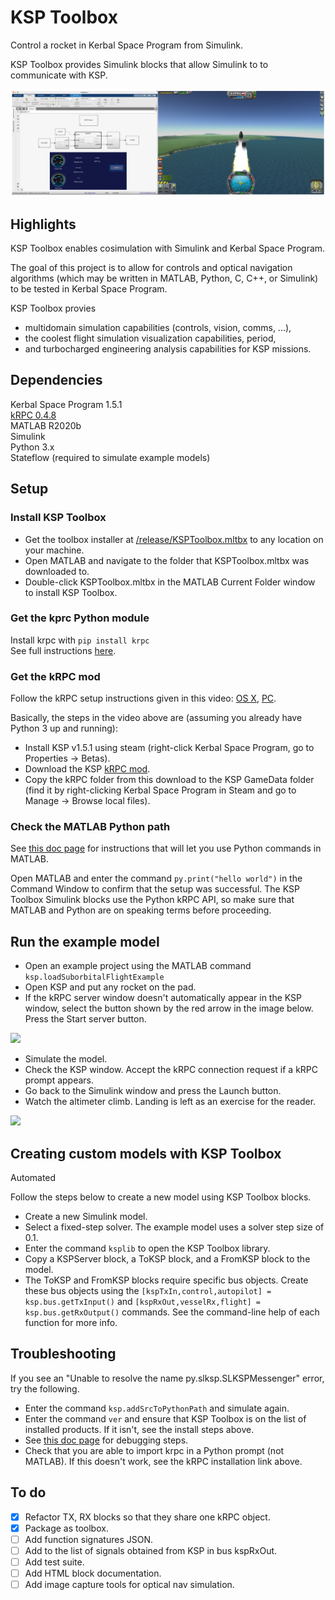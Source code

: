 # KSP Toolbox

Control a rocket in Kerbal Space Program from Simulink.

KSP Toolbox provides Simulink blocks that allow Simulink to to communicate 
with KSP.

<p float = "left">
    <img src="doc/images/slkspsidebyside.png" width = "800"/>
</p>


## Highlights

KSP Toolbox enables cosimulation with Simulink and Kerbal Space Program.

The goal of this project is to allow for controls and optical navigation
algorithms (which may be written in MATLAB, Python, C, C++, or Simulink)
to be tested in Kerbal Space Program.

KSP Toolbox provies 
- multidomain simulation capabilities (controls, vision, comms, ...),  
- the coolest flight simulation visualization capabilities, period,
- and turbocharged engineering analysis capabilities for KSP missions.

## Dependencies
Kerbal Space Program 1.5.1  
[kRPC 0.4.8](https://krpc.github.io/krpc)  
MATLAB R2020b  
Simulink    
Python 3.x  
Stateflow (required to simulate example models)


## Setup

### Install KSP Toolbox
- Get the toolbox installer at 
[/release/KSPToolbox.mltbx](https://github.com/brhannan/sl-ksp/tree/main/release) 
to any location on your machine.  
- Open MATLAB and navigate to the folder that KSPToolbox.mltbx was 
downloaded to.  
- Double-click KSPToolbox.mltbx in the MATLAB Current Folder window to 
install KSP Toolbox.  

### Get the kprc Python module
Install krpc with ```pip install krpc```  
See full instructions 
[here](https://krpc.github.io/krpc/getting-started.html).

### Get the kRPC mod
Follow the kRPC setup instructions given in this video:
[OS X](https://www.youtube.com/watch?v=x6wdnge-hZU&t=0s),
[PC](https://www.youtube.com/watch?v=RQzWri_K_UY).  

Basically, the steps in the video above are (assuming you already have
Python 3 up and running):  
- Install KSP v1.5.1 using steam (right-click Kerbal Space Program, go to
Properties -> Betas).  
- Download the KSP [kRPC mod](https://spacedock.info/mod/69/kRPC).  
- Copy the kRPC folder from this download to the KSP GameData folder (find
it by right-clicking Kerbal Space Program in Steam and go to Manage ->
Browse local files).  

### Check the MATLAB Python path

See 
[this doc page](https://www.mathworks.com/help/matlab/call-python-libraries.html) 
for instructions that will let you use Python commands in MATLAB.

Open MATLAB and enter the command 
```py.print("hello world")``` in the Command Window to confirm that the 
setup was successful. The KSP Toolbox Simulink blocks use the Python kRPC API, so 
make sure that MATLAB and Python are on speaking terms before proceeding.


## Run the example model

- Open an example project using the MATLAB command ```ksp.loadSuborbitalFlightExample```  
- Open KSP and put any rocket on the pad.  
- If the kRPC server window doesn't automatically appear in the KSP window, 
select the button shown by the red arrow in the image below. Press the 
Start server button.  

<p float = "left">
    <img src="doc/images/start-krpc-server-menu.png" width = "300"/>
</p>

- Simulate the model.
- Check the KSP window. Accept the kRPC connection request if a kRPC prompt
appears.  
- Go back to the Simulink window and press the Launch button.  
- Watch the altimeter climb. Landing is left as an exercise for the reader.  

![](https://github.com/brhannan/sl-ksp/blob/main/doc/images/ksplaunchdemo.gif)

## Creating custom models with KSP Toolbox

Automated

Follow the steps below to create a new model using KSP Toolbox blocks.
- Create a new Simulink model.
- Select a fixed-step solver. The example model uses a solver step size of 0.1.
- Enter the command ```ksplib``` to open the KSP Toolbox library.
- Copy a KSPServer block, a ToKSP block, and a FromKSP block to the model.
- The ToKSP and FromKSP blocks require specific bus objects. Create these 
bus objects using the 
```[kspTxIn,control,autopilot] = ksp.bus.getTxInput()``` 
and 
```[kspRxOut,vesselRx,flight] = ksp.bus.getRxOutput()``` 
commands. See the command-line help of each function for more info.


## Troubleshooting

If you see an "Unable to resolve the name py.slksp.SLKSPMessenger" error, 
try the following.
- Enter the command ```ksp.addSrcToPythonPath``` and simulate again.
- Enter the command ```ver``` and ensure that KSP Toolbox is on the list 
of installed products. If it isn't, see the install steps above.
- See [this doc page](https://www.mathworks.com/help/matlab/matlab_external/undefined-variable-py-or-function-py-command.html) 
for debugging steps.
- Check that you are able to import krpc in a Python prompt (not MATLAB). 
If this doesn't work, see the kRPC installation link above.


## To do
- [x] Refactor TX, RX blocks so that they share one kRPC object.
- [x] Package as toolbox.
- [ ] Add function signatures JSON.
- [ ] Add to the list of signals obtained from KSP in bus kspRxOut.
- [ ] Add test suite.
- [ ] Add HTML block documentation.
- [ ] Add image capture tools for optical nav simulation.
